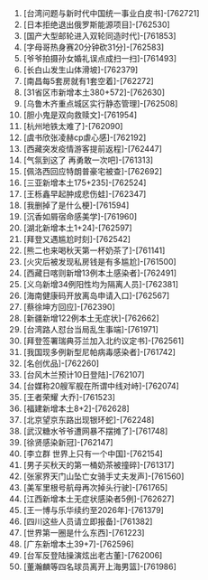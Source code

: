 
1. [台湾问题与新时代中国统一事业白皮书]-[762721]
1. [日本拒绝退出俄罗斯能源项目]-[762530]
1. [国产大型邮轮进入双轮同造时代]-[761853]
1. [字母哥热身赛20分钟砍31分]-[762583]
1. [爷爷拍摄孙女婚礼误点成扫一扫]-[761493]
1. [长白山发生山体滑坡]-[762379]
1. [南昌每5套房就有1套空着]-[762272]
1. [31省区市新增本土380+572]-[762630]
1. [乌鲁木齐重点城区实行静态管理]-[762508]
1. [胆小鬼是双向救赎文]-[761954]
1. [杭州地铁太难了]-[762090]
1. [虞书欣张凌赫cp虐心感]-[762192]
1. [西藏突发疫情游客提前返程]-[762447]
1. [气氛到这了 再勇敢一次吧]-[761313]
1. [佩洛西回应特朗普豪宅被查]-[762692]
1. [三亚新增本土175+235]-[762524]
1. [王栎鑫早起肿成悲伤蛙]-[762347]
1. [我删掉了是什么梗]-[761594]
1. [沉香如屑宿命感美学]-[761960]
1. [湖北新增本土1+24]-[762597]
1. [拜登又遇尴尬时刻]-[762542]
1. [熊二也来喝秋天第一杯奶茶了]-[761141]
1. [火灾后被发现私房钱是有多尴尬]-[761500]
1. [西藏日喀则新增13例本土感染者]-[762491]
1. [义乌新增34例阳性均为隔离人员]-[762381]
1. [海南健康码开放离岛申请入口]-[762567]
1. [蔡徐坤方回应]-[762390]
1. [新疆新增122例本土无症状]-[762662]
1. [台湾路人怼台当局乱生事端]-[761971]
1. [拜登签署瑞典芬兰加入北约议定书]-[762561]
1. [我国现多例新型尼帕病毒感染者]-[761742]
1. [名创优品]-[762260]
1. [台风木兰预计10日登陆]-[762107]
1. [台媒称20艘军舰在所谓中线对峙]-[762074]
1. [王者荣耀 大乔]-[761523]
1. [福建新增本土8+2]-[762628]
1. [北京望京东路出现银环蛇]-[762248]
1. [武汉糖水爷爷遭网暴不摆摊了]-[761748]
1. [徐贤感染新冠]-[762147]
1. [李立群 世界上只有一个中国]-[762154]
1. [男子买秋天的第一桶奶茶被撞碎]-[761317]
1. [张家界天门山坠亡女骑手丈夫发声]-[761560]
1. [美军里根号航母再次掉头行驶]-[761765]
1. [江西新增本土无症状感染者5例]-[762627]
1. [王一博与乐华续约至2026年]-[761379]
1. [四川这些人员请立即报备]-[761382]
1. [世界第一圈是什么东西]-[761223]
1. [广东新增本土39+7]-[762596]
1. [台军反登陆操演炫出老古董]-[762006]
1. [董瀚麟等四名球员离开上海男篮]-[761986]